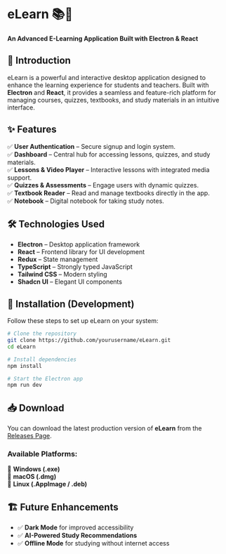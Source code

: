 # eLearn 📚🚀  
**An Advanced E-Learning Application Built with Electron & React**  

## 📖 Introduction  
eLearn is a powerful and interactive desktop application designed to enhance the learning experience for students and teachers. Built with **Electron** and **React**, it provides a seamless and feature-rich platform for managing courses, quizzes, textbooks, and study materials in an intuitive interface.

## ✨ Features  
✅ **User Authentication** – Secure signup and login system.  
✅ **Dashboard** – Central hub for accessing lessons, quizzes, and study materials.  
✅ **Lessons & Video Player** – Interactive lessons with integrated media support.  
✅ **Quizzes & Assessments** – Engage users with dynamic quizzes.  
✅ **Textbook Reader** – Read and manage textbooks directly in the app.  
✅ **Notebook** – Digital notebook for taking study notes.  

## 🛠️ Technologies Used  
- **Electron** – Desktop application framework  
- **React** – Frontend library for UI development  
- **Redux** – State management  
- **TypeScript** – Strongly typed JavaScript  
- **Tailwind CSS** – Modern styling  
- **Shadcn UI** – Elegant UI components  

## 🚀 Installation (Development)  
Follow these steps to set up eLearn on your system:  

```bash
# Clone the repository
git clone https://github.com/yourusername/eLearn.git
cd eLearn

# Install dependencies
npm install

# Start the Electron app
npm run dev
```
## 📥 Download  

You can download the latest production version of **eLearn** from the [Releases Page](https://github.com/yourusername/eLearn/releases).  

### Available Platforms:  
🔹 **Windows (.exe)**  
🔹 **macOS (.dmg)**  
🔹 **Linux (.AppImage / .deb)**  

## 🏗️ Future Enhancements  

- ✅ **Dark Mode** for improved accessibility  
- ✅ **AI-Powered Study Recommendations**  
- ✅ **Offline Mode** for studying without internet access  
